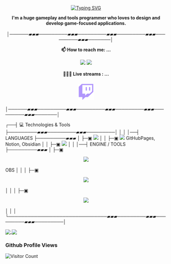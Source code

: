 <!--**K32n31-P4n1c/K32n31-P4n1c** is a ✨ _special_ ✨ repository because its `README.md` (this file) appears on your GitHub profile.-->
<p align="center"> 
  <a href="https://git.io/typing-svg">
    <img src="https://readme-typing-svg.demolab.com?font=Fira+Code&weight=700&size=27&duration=3500&pause=700&color=37B842&center=true&vCenter=true&random=false&width=435&lines=Hello!+I+am+Andrej+Burovski;Game+developer+and+Designer" alt="Typing SVG" />
  </a>
</p>

<p align="center">
  <strong>I'm a huge gameplay and tools programmer who loves to design and develop game-focused applications. </strong><br><br>
│──────▰▰▰─────────▰▰▰─────────▰▰▰─────────▰▰▰─────────▰▰▰───────│
</p>

<p align="center">
<strong>📫 How to reach me: ...</strong><br><br>
  <a href="https://discordapp.com/users/138310775390339072" target="_blank"><img src="https://skillicons.dev/icons?i=discord" /></a>
  <a href="https://www.linkedin.com/in/andrej-burovski/" target="_blank"><img src="https://skillicons.dev/icons?i=linkedin" /></a><br><br>
<strong>👩🏾‍💻 Live streams : ...</strong><br><br>
   <a href="https://www.twitch.tv/galactic_omnivore"><img src="Assets/twitch.svg" alt="twitch" style="vertical-align:top; margin:6px 4px"  width="50" height="50"></a>  
  
│──────▰▰▰─────────▰▰▰─────────▰▰▰─────────▰▰▰─────────▰▰▰───────│
</p>







┌──┤ 💻 Technologies & Tools ├─────────▰▰▰─────────▰▰▰─────────│
│
│
│──┤ LANGUAGES ├─────────▰▰▰
│
├─▣ <img src="https://skillicons.dev/icons?i=c,cpp,cs,py,bots&theme=dark" />
│
│
├─▣ <img src="https://skillicons.dev/icons?i=mysql&theme=dark" />
                GitHubPages, Notion, Obsidian
│
│
├─▣ <img src="https://skillicons.dev/icons?i=html,css,md&theme=dark" />
│
│
│──┤ ENGINE / TOOLS ├─────────▰▰▰
│
├─▣ <p align="center"><img src="https://skillicons.dev/icons?i=unreal,unity,gamemakerstudio,blender&theme=dark" /></p>
                OBS
│
│
│
├─▣ <p align="center"><img src="https://skillicons.dev/icons?i=vscode,visualstudio&theme=dark" /></p>
│
│
│
├─▣ <p align="center"><img src="https://skillicons.dev/icons?i=git,github&theme=dark" /></p>
│
│
│
└───────────────────────────────▰▰▰─────────▰▰▰─────────▰▰▰─────────│

<a href="https://github.com/anuraghazra/github-readme-stats">
  <img height=200 align="center" src="https://github-readme-stats.vercel.app/api?username=K32n31-P4n1c&show_icons=true&include_all_commits=true&theme=blue-green&hide_border=true" />
</a>
<a href="https://github.com/anuraghazra/github-readme-stats">
  <img height=200 align="center" src="https://github-readme-stats.vercel.app/api/top-langs/?username=K32n31-P4n1c&layout=compact&include_all_commits=true&theme=blue-green&hide_border=true&langs_count=8" />
</a>

### Github Profile Views
![Visitor Count](https://profile-counter.glitch.me/{K32n31-P4n1c}/count.svg)
